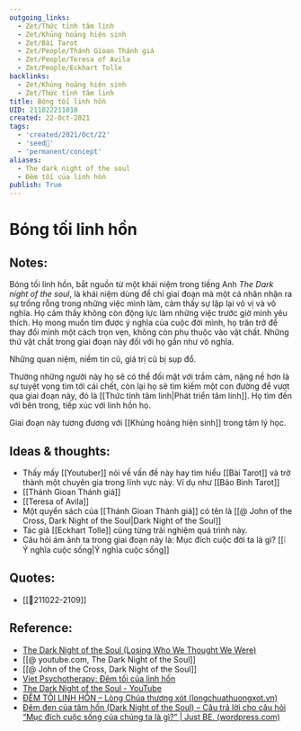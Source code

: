 ```yaml
---
outgoing_links:
  - Zet/Thức tỉnh tâm linh
  - Zet/Khủng hoảng hiện sinh
  - Zet/Bài Tarot
  - Zet/People/Thánh Gioan Thánh giá
  - Zet/People/Teresa of Avila
  - Zet/People/Eckhart Tolle
backlinks:
  - Zet/Khủng hoảng hiện sinh
  - Zet/Thức tỉnh tâm linh
title: Bóng tối linh hồn
UID: 211022211018
created: 22-Oct-2021
tags:
  - 'created/2021/Oct/22'
  - 'seed🥜'
  - 'permanent/concept'
aliases:
  - The dark night of the soul
  - Đêm tối của linh hồn
publish: True
---
```

# Bóng tối linh hồn

## Notes:
Bóng tối linh hồn, bắt nguồn từ một khái niệm trong tiếng Anh *The Dark night of the soul*, là khái niệm dùng để chỉ giai đoạn mà một cá nhân nhận ra sự trống rỗng trong những việc mình làm, cảm thấy sự lặp lại vô vị và vô nghĩa. Họ cảm thấy không còn động lực làm những việc trước giờ mình yêu thích. Họ mong muốn tìm được ý nghĩa của cuộc đời mình, họ trăn trở để thay đổi mình một cách trọn vẹn, không còn phụ thuộc vào vật chất. Những thứ vật chất trong giai đoạn này đối với họ gần như vô nghĩa. 

Những quan niệm, niềm tin cũ, giá trị cũ bị sụp đổ.

Thường những người này họ sẽ có thể đối mặt với trầm cảm, nặng nề hơn là sự tuyệt vọng tìm tới cái chết, còn lại họ sẽ tìm kiếm một con đường để vượt qua giai đoạn này, đó là [[Thức tỉnh tâm linh|Phát triển tâm linh]]. Họ tìm đến với bên trong, tiếp xúc với linh hồn họ.

Giai đoạn này tương đương với [[Khủng hoảng hiện sinh]] trong tâm lý học.

## Ideas & thoughts:
- Thấy mấy [[Youtuber]] nói về vấn đề này hay tìm hiểu [[Bài Tarot]] và trở thành một chuyên gia trong lĩnh vực này. Ví dụ như [[Bảo Bình Tarot]]
- [[Thánh Gioan Thánh giá]]
- [[Teresa of Avila]]
- Một quyển sách của [[Thánh Gioan Thánh giá]] có tên là [[@ John of the Cross, Dark Night of the Soul|Dark Night of the Soul]]
- Tác giả [[Eckhart Tolle]] cũng từng trải nghiệm quá trình này.
- Câu hỏi ám ảnh ta trong giai đoạn này là: Mục đích cuộc đời ta là gì? [[❕ Ý nghĩa cuộc sống|Ý nghĩa cuộc sống]]

## Quotes:
- [[💬211022-2109]]

## Reference:
- [The Dark Night of the Soul (Losing Who We Thought We Were)](https://www.youtube.com/watch?v=GXq6YyvA_vM)
- [[@ youtube.com, The Dark Night of the Soul]]
- [[@ John of the Cross, Dark Night of the Soul]]
- [Viet Psychotherapy: Đêm tối của linh hồn](http://vietpsychotherapy.blogspot.com/2014/06/em-toi-cua-linh-hon.html)
- [The Dark Night of the Soul - YouTube](https://www.youtube.com/watch?v=lMA43kVVldc)
- [ĐÊM TỐI LINH HỒN – Lòng Chúa thương xót (longchuathuongxot.vn)](http://longchuathuongxot.vn/v2/dem-toi-linh-hon/)
- [Đêm đen của tâm hồn (Dark Night of the Soul) – Câu trả lời cho câu hỏi “Mục đích cuộc sống của chúng ta là gì?” | Just BE. (wordpress.com)](https://innermostselves.wordpress.com/2017/07/03/dem-den-cua-tam-hon-dark-night-of-the-soul-cau-tra-loi-cho-cau-hoi-muc-dich-cuoc-song-cua-chung-ta-la-gi/)